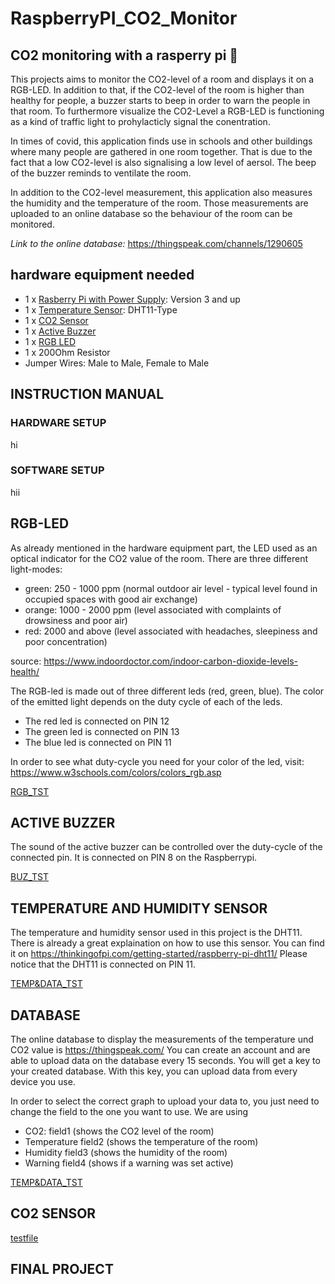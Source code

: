 # RaspberryPI_CO2_Monitor
## CO2 monitoring with a rasperry pi :monkey:

This projects aims to monitor the CO2-level of a room and displays it on a RGB-LED. In addition to that, if the CO2-level of the room is higher than healthy for people, a buzzer starts to beep in order to warn the people in that room. To furthermore visualize the CO2-Level a RGB-LED is functioning as a kind of traffic light to prohylacticly signal the conentration.

In times of covid, this application finds use in schools and other buildings where many people are gathered in one room together.
That is due to the fact that a low CO2-level is also signalising a low level of aersol. The beep of the buzzer reminds to ventilate the room. 

In addition to the CO2-level measurement, this application also measures the humidity and the temperature of the room. Those measurements are uploaded to an online database so the behaviour of the room can be monitored.

*Link to the online database:* https://thingspeak.com/channels/1290605

## hardware equipment needed
- 1 x [Rasberry Pi with Power Supply](https://www.raspberrypi.org/products/): Version 3 and up 
- 1 x [Temperature Sensor](https://media.digikey.com/pdf/Data%20Sheets/Adafruit%20PDFs/DHT11_Humidity_TempSensor.pdf): DHT11-Type 
- 1 x [CO2 Sensor](https://www.winsen-sensor.com/d/files/PDF/Infrared%20Gas%20Sensor/NDIR%20CO2%20SENSOR/MH-Z19%20CO2%20Ver1.0.pdf)
- 1 x [Active Buzzer](https://arduinomodules.info/ky-012-active-buzzer-module/)
- 1 x [RGB LED](https://arduinomodules.info/ky-016-rgb-full-color-led-module/)
- 1 x 200Ohm Resistor
- Jumper Wires: Male to Male, Female to Male

## INSTRUCTION MANUAL
### HARDWARE SETUP
 hi
### SOFTWARE SETUP
hii

## RGB-LED
As already mentioned in the hardware equipment part, the LED used as an optical indicator for the CO2 value of the room.
There are three different light-modes:

- green:   250 - 1000 ppm (normal outdoor air level - typical level found in occupied spaces with good air exchange)
- orange:  1000 - 2000 ppm (level associated with complaints of drowsiness and poor air)
- red:     2000 and above (level associated with headaches, sleepiness and poor concentration)

source: https://www.indoordoctor.com/indoor-carbon-dioxide-levels-health/

The RGB-led is made out of three different leds (red, green, blue). The color of the emitted light depends on the duty cycle of each of the leds.
- The red led is connected on PIN 12
- The green led is connected on PIN 13
- The blue led is connected on PIN 11

In order to see what duty-cycle you need for your color of the led, visit: https://www.w3schools.com/colors/colors_rgb.asp

[RGB_TST](/test_RGB.py)
## ACTIVE BUZZER
The sound of the active buzzer can be controlled over the duty-cycle of the connected pin. It is connected on PIN 8 on the Raspberrypi.

[BUZ_TST](/test_buzzer.py)

## TEMPERATURE AND HUMIDITY SENSOR
The temperature and humidity sensor used in this project is the DHT11.
There is already a great explaination on how to use this sensor. You can find it on https://thinkingofpi.com/getting-started/raspberry-pi-dht11/
Please notice that the DHT11 is connected on PIN 11.

[TEMP&DATA_TST](/temp_online.py)


## DATABASE
The online database to display the measurements of the temperature und CO2 value is https://thingspeak.com/
You can create an account and are able to upload data on the database every 15 seconds.
You will get a key to your created database. With this key, you can upload data from every device you use. 

In order to select the correct graph to upload your data to, you just need to change the field to the one you want to use. We are using
- CO2: field1 (shows the CO2 level of the room)
- Temperature field2 (shows the temperature of the room)
- Humidity field3 (shows the humidity of the room)
- Warning field4 (shows if a warning was set active)



[TEMP&DATA_TST](/temp_online.py)

## CO2 SENSOR
[testfile](/)


## FINAL PROJECT

